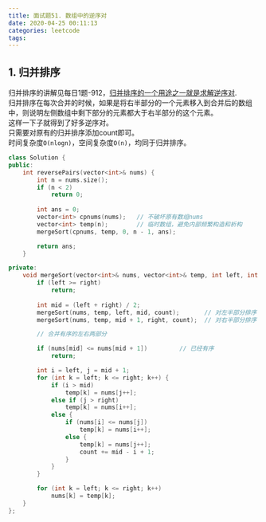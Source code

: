 ```yaml
---
title: 面试题51. 数组中的逆序对
date: 2020-04-25 00:11:13
categories: leetcode
tags:
---
```

## 1. 归并排序
归并排序的讲解见每日1题-912，[归并排序的一个用途之一就是求解逆序对](https://oi-wiki.org/basic/merge-sort/).  
归并排序在每次合并的时候，如果是将右半部分的一个元素移入到合并后的数组中，则说明左侧数组中剩下部分的元素都大于右半部分的这个元素。  
这样一下子就得到了好多逆序对。  
只需要对原有的归并排序添加count即可。  
时间复杂度`O(nlogn)`，空间复杂度`O(n)`，均同于归并排序。  
```cpp
class Solution {
public:
    int reversePairs(vector<int>& nums) {
        int n = nums.size();
        if (n < 2)
            return 0;
        
        int ans = 0;
        vector<int> cpnums(nums);   // 不破坏原有数组nums
        vector<int> temp(n);        // 临时数组，避免内部频繁构造和析构
        mergeSort(cpnums, temp, 0, n - 1, ans);

        return ans;
    }

private:
    void mergeSort(vector<int>& nums, vector<int>& temp, int left, int right, int& count) {
        if (left >= right)
            return;
        
        int mid = (left + right) / 2;
        mergeSort(nums, temp, left, mid, count);       // 对左半部分排序
        mergeSort(nums, temp, mid + 1, right, count);  // 对右半部分排序

        // 合并有序的左右两部分

        if (nums[mid] <= nums[mid + 1])         // 已经有序
            return;

        int i = left, j = mid + 1;
        for (int k = left; k <= right; k++) {
            if (i > mid)
                temp[k] = nums[j++];
            else if (j > right)
                temp[k] = nums[i++];
            else {
                if (nums[i] <= nums[j])
                    temp[k] = nums[i++];
                else {
                    temp[k] = nums[j++];
                    count += mid - i + 1;
                }
            }
        }

        for (int k = left; k <= right; k++)
            nums[k] = temp[k];
    }
};
```
